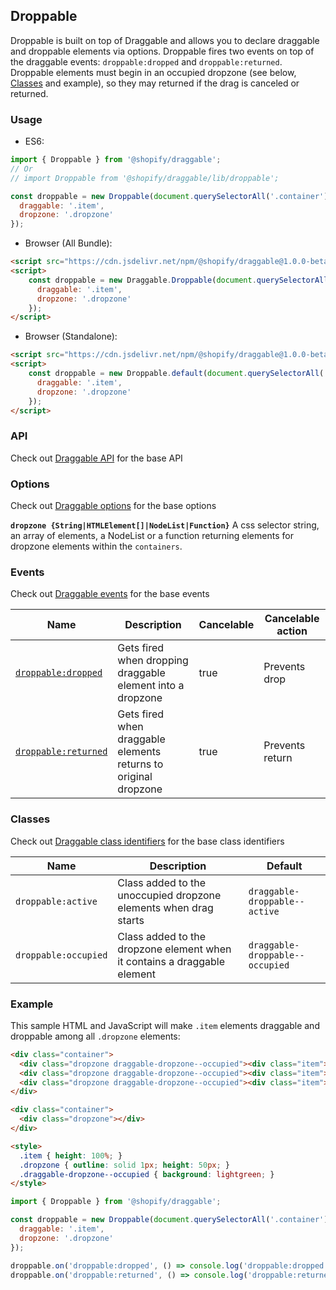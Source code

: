 ## Droppable

Droppable is built on top of Draggable and allows you to declare draggable and droppable elements via options.
Droppable fires two events on top of the draggable events: `droppable:dropped` and `droppable:returned`.
Droppable elements must begin in an occupied dropzone (see below, [Classes](#classes) and example),
so they may returned if the drag is canceled or returned.

### Usage

- ES6:
```js
import { Droppable } from '@shopify/draggable';
// Or
// import Droppable from '@shopify/draggable/lib/droppable';

const droppable = new Droppable(document.querySelectorAll('.container'), {
  draggable: '.item',
  dropzone: '.dropzone'
});
```

- Browser (All Bundle):
```html
<script src="https://cdn.jsdelivr.net/npm/@shopify/draggable@1.0.0-beta.11/lib/draggable.bundle.js"></script>
<script>
    const droppable = new Draggable.Droppable(document.querySelectorAll('.container'), {
      draggable: '.item',
      dropzone: '.dropzone'
    });
</script>
```

- Browser (Standalone):
```html
<script src="https://cdn.jsdelivr.net/npm/@shopify/draggable@1.0.0-beta.11/lib/droppable.js"></script>
<script>
    const droppable = new Droppable.default(document.querySelectorAll('.container'), {
      draggable: '.item',
      dropzone: '.dropzone'
    });
</script>
```

### API

Check out [Draggable API](../Draggable#api) for the base API

### Options

Check out [Draggable options](../Draggable#options) for the base options

**`dropzone {String|HTMLElement[]|NodeList|Function}`**
A css selector string, an array of elements, a NodeList or a function returning elements for dropzone
elements within the `containers`.

### Events

Check out [Draggable events](../Draggable#events) for the base events

| Name                                      | Description                                                     | Cancelable | Cancelable action |
| ----------------------------------------- | --------------------------------------------------------------- | ---------- | ----------------- |
| [`droppable:dropped`][droppabledropped]   | Gets fired when dropping draggable element into a dropzone      | true       | Prevents drop     |
| [`droppable:returned`][droppablereturned] | Gets fired when draggable elements returns to original dropzone | true       | Prevents return   |

[droppabledropped]: DroppableEvent#droppabledroppedevent
[droppablereturned]: DroppableEvent#droppablereturnedevent

### Classes

Check out [Draggable class identifiers](../Draggable#classes) for the base class identifiers

| Name                 | Description                                                                    | Default                         |
| -------------------- | ------------------------------------------------------------------------------ | ------------------------------- |
| `droppable:active`   | Class added to the unoccupied dropzone elements when drag starts               | `draggable-droppable--active`   |
| `droppable:occupied` | Class added to the dropzone element when it contains a draggable element       | `draggable-droppable--occupied` |

### Example

This sample HTML and JavaScript will make `.item` elements draggable and droppable among all `.dropzone` elements:

```html
<div class="container">
  <div class="dropzone draggable-dropzone--occupied"><div class="item">A</div></div>
  <div class="dropzone draggable-dropzone--occupied"><div class="item">B</div></div>
  <div class="dropzone draggable-dropzone--occupied"><div class="item">C</div></div>
</div>

<div class="container">
  <div class="dropzone"></div>
</div>

<style>
  .item { height: 100%; }
  .dropzone { outline: solid 1px; height: 50px; }
  .draggable-dropzone--occupied { background: lightgreen; }
</style>
```

```js
import { Droppable } from '@shopify/draggable';

const droppable = new Droppable(document.querySelectorAll('.container'), {
  draggable: '.item',
  dropzone: '.dropzone'
});

droppable.on('droppable:dropped', () => console.log('droppable:dropped'));
droppable.on('droppable:returned', () => console.log('droppable:returned'));
```
